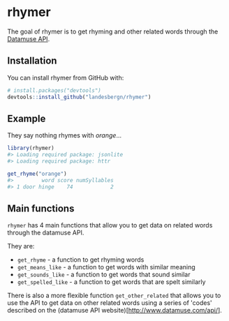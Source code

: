 
<!-- README.md is generated from README.Rmd. Please edit that file -->
rhymer
======

The goal of rhymer is to get rhyming and other related words through the [Datamuse API](http://www.datamuse.com/api/).

Installation
------------

You can install rhymer from GitHub with:

``` r
# install.packages("devtools")
devtools::install_github("landesbergn/rhymer")
```

Example
-------

They say nothing rhymes with *orange*...

``` r
library(rhymer)
#> Loading required package: jsonlite
#> Loading required package: httr

get_rhyme("orange")
#>         word score numSyllables
#> 1 door hinge    74            2
```

Main functions
--------------

`rhymer` has 4 main functions that allow you to get data on related words through the datamuse API.

They are:

-   `get_rhyme` - a function to get rhyming words
-   `get_means_like` - a function to get words with similar meaning
-   `get_sounds_like` - a function to get words that sound similar
-   `get_spelled_like` - a function to get words that are spelt similarly

There is also a more flexible function `get_other_related` that allows you to use the API to get data on other related words using a series of 'codes' described on the (datamuse API website)\[<http://www.datamuse.com/api/>\].
